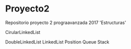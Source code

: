 # Proyecto2
Repositorio proyecto 2 prograavanzada 2017
'Estructuras'

CirularLinkedList

DoubleLinkedList
LinkedList
Position
Queue
Stack


